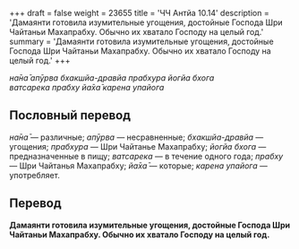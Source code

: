 +++
draft = false
weight = 23655
title = 'ЧЧ Антйа 10.14'
description = 'Дамаянти готовила изумительные угощения, достойные Господа Шри Чайтаньи Махапрабху. Обычно их хватало Господу на целый год.'
summary = 'Дамаянти готовила изумительные угощения, достойные Господа Шри Чайтаньи Махапрабху. Обычно их хватало Господу на целый год.'
+++

_на̄на̄ апӯрва бхакшйа-дравйа прабхура йогйа бхога  
ватсарека прабху йа̄ха̄ карена упайога_

## Пословный перевод

_на̄на̄_ — различные; _апӯрва_ — несравненные; _бхакшйа_\-_дравйа_ — угощения; _прабхура_ — Шри Чайтанье Махапрабху; _йогйа_ _бхога_ — предназначенные в пищу; _ватсарека_ — в течение одного года; _прабху_ — Шри Чайтанья Махапрабху; _йа̄ха̄_ — которые; _карена_ _упайога_ — употребляет.

## Перевод

**Дамаянти готовила изумительные угощения, достойные Господа Шри Чайтаньи Махапрабху. Обычно их хватало Господу на целый год.**
